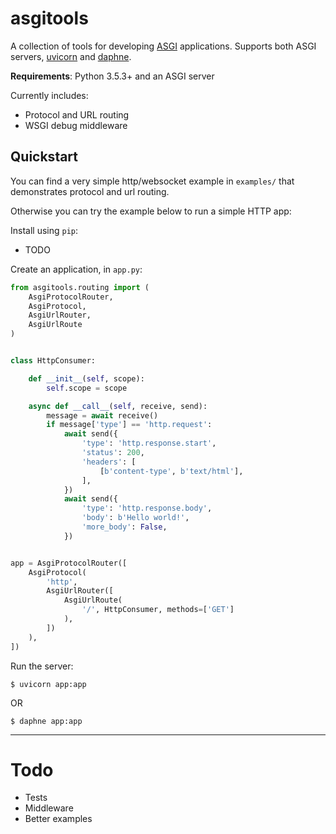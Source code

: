 # asgitools

A collection of tools for developing [ASGI] applications. Supports both ASGI servers, [uvicorn] and [daphne].

**Requirements**: Python 3.5.3+ and an ASGI server

Currently includes:

- Protocol and URL routing
- WSGI debug middleware

## Quickstart

You can find a very simple http/websocket example in `examples/` that demonstrates protocol and url routing. 

Otherwise you can try the example below to run a simple HTTP app:

Install using `pip`:

- TODO

Create an application, in `app.py`:

```python
from asgitools.routing import (
    AsgiProtocolRouter,
    AsgiProtocol,
    AsgiUrlRouter,
    AsgiUrlRoute
)


class HttpConsumer:

    def __init__(self, scope):
        self.scope = scope

    async def __call__(self, receive, send):
        message = await receive()
        if message['type'] == 'http.request':
            await send({
                'type': 'http.response.start',
                'status': 200,
                'headers': [
                    [b'content-type', b'text/html'],
                ],
            })
            await send({
                'type': 'http.response.body',
                'body': b'Hello world!',
                'more_body': False,
            })


app = AsgiProtocolRouter([
    AsgiProtocol(
        'http',
        AsgiUrlRouter([
            AsgiUrlRoute(
                '/', HttpConsumer, methods=['GET']
            ),
        ])
    ),
])

```

Run the server:

```shell
$ uvicorn app:app
```

OR

```shell
$ daphne app:app
```
---

# Todo

- Tests
- Middleware
- Better examples

[ASGI]: https://github.com/django/asgiref/blob/master/specs/asgi.rst
[uvicorn]: https://github.com/encode/uvicorn
[daphne]: https://github.com/django/daphne
